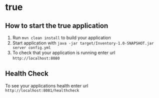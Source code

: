 # true

How to start the true application
---

1. Run `mvn clean install` to build your application
1. Start application with `java -jar target/Inventory-1.0-SNAPSHOT.jar server config.yml`
1. To check that your application is running enter url `http://localhost:8080`

Health Check
---

To see your applications health enter url `http://localhost:8081/healthcheck`
